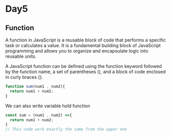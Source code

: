 # Day5

## Function 
A function in JavaScript is a reusable block of code that performs a specific task or calculates a value. It is a fundamental building block of JavaScript programming and allows you to organize and encapsulate logic into reusable units.

A JavaScript function can be defined using the function keyword followed by the function name, a set of parentheses (), and a block of code enclosed in curly braces {}. 
``` javascript
function sum(num1 , num2){
  return num1 + num2;
}

```
We can also write variable hold function 
``` javascript
const sum = (num1 , num2) =>{
  return num1 + num2;
}
// This code work exactly the same from the upper one
```
